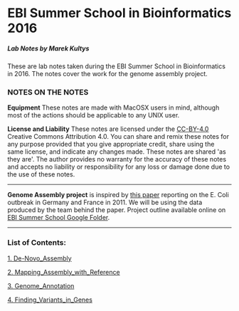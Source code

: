 # EBI Summer School in Bioinformatics 2016

##### Lab Notes by Marek Kultys

These are lab notes taken during the EBI Summer School in Bioinformatics in 2016. The notes cover the work for the genome assembly project.

### NOTES ON THE NOTES

**Equipment**
These notes are made with MacOSX users in mind, although most of the actions should be applicable to any UNIX user.

**License and Liability**
These notes are licensed under the [CC-BY-4.0](https://creativecommons.org/licenses/by/4.0/) Creative Commons Attribution 4.0. You can share and remix these notes for any purpose provided that you give appropriate credit, share using the same license, and indicate any changes made. These notes are shared 'as they are'. The author provides no warranty for the accuracy of these notes and accepts no liability or responsibility for any loss or damage done due to the use of these notes.

---

**Genome Assembly project** is inspired by [this paper](http://www.pnas.org/content/109/8/3065.full.pdf) reporting on the E. Coli outbreak in Germany and France in 2011. We will be using the data produced by the team behind the paper. Project outline available online on [EBI Summer School Google Folder](http://goo.gl/m7F6rT).

---

### List of Contents:

[1. De-Novo_Assembly](De-Novo_Assembly.md)

[2. Mapping_Assembly_with_Reference](Mapping_Assembly_with_Reference.md)

[3. Genome_Annotation](Genome_Annotation.md)

[4. Finding_Variants_in_Genes](Finding_Variants_in_Genes.md)